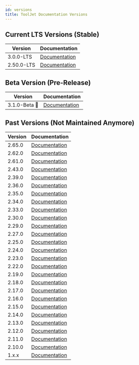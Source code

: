```yaml
---
id: versions
title: ToolJet Documentation Versions
---
```


## Current LTS Versions (Stable)

| Version    | Documentation                                   |
|------------|-------------------------------------------------|
| 3.0.0-LTS  | [Documentation](https://docs.tooljet.ai/docs/) |
| 2.50.0-LTS | [Documentation](https://docs.tooljet.ai/docs/2.50.0-LTS/)  |

## Beta Version (Pre-Release)

| Version     | Documentation                             | 
|-------------|-------------------------------------------|
| 3.1.0-Beta 🚧   | [Documentation](https://docs.tooljet.ai/docs/beta/) |

## Past Versions (Not Maintained Anymore)

| Version     | Documentation                             |
|-------------|-------------------------------------------|
| 2.65.0      | [Documentation](https://archived-docs.tooljet.com/docs/) |
| 2.62.0      | [Documentation](https://archived-docs.tooljet.com/docs/2.62.0) |
| 2.61.0      | [Documentation](https://archived-docs.tooljet.com/docs/2.61.0) |
| 2.43.0      | [Documentation](https://archived-docs.tooljet.com/docs/2.43.0) |
| 2.39.0      | [Documentation](https://archived-docs.tooljet.com/docs/2.39.0) |
| 2.36.0      | [Documentation](https://archived-docs.tooljet.com/docs/2.36.0) |
| 2.35.0      | [Documentation](https://archived-docs.tooljet.com/docs/2.35.0) |
| 2.34.0      | [Documentation](https://archived-docs.tooljet.com/docs/2.34.0) |
| 2.33.0      | [Documentation](https://archived-docs.tooljet.com/docs/2.33.0) |
| 2.30.0      | [Documentation](https://archived-docs.tooljet.com/docs/2.30.0) |
| 2.29.0      | [Documentation](https://archived-docs.tooljet.com/docs/2.29.0) |
| 2.27.0      | [Documentation](https://archived-docs.tooljet.com/docs/2.27.0) |
| 2.25.0      | [Documentation](https://archived-docs.tooljet.com/docs/2.25.0) |
| 2.24.0      | [Documentation](https://archived-docs.tooljet.com/docs/2.24.0) |
| 2.23.0      | [Documentation](https://archived-docs.tooljet.com/docs/2.23.0) |
| 2.22.0      | [Documentation](https://archived-docs.tooljet.com/docs/2.22.0) |
| 2.19.0      | [Documentation](https://archived-docs.tooljet.com/docs/2.19.0) |
| 2.18.0      | [Documentation](https://archived-docs.tooljet.com/docs/2.18.0) |
| 2.17.0      | [Documentation](https://archived-docs.tooljet.com/docs/2.17.0) |
| 2.16.0      | [Documentation](https://archived-docs.tooljet.com/docs/2.16.0) |
| 2.15.0      | [Documentation](https://archived-docs.tooljet.com/docs/2.15.0) |
| 2.14.0      | [Documentation](https://archived-docs.tooljet.com/docs/2.14.0) |
| 2.13.0      | [Documentation](https://archived-docs.tooljet.com/docs/2.13.0) |
| 2.12.0      | [Documentation](https://archived-docs.tooljet.com/docs/2.12.0) |
| 2.11.0      | [Documentation](https://archived-docs.tooljet.com/docs/2.11.0) |
| 2.10.0      | [Documentation](https://archived-docs.tooljet.com/docs/2.10.0) |
| 1.x.x       | [Documentation](https://archived-docs.tooljet.com/docs/1.x.x)  |
